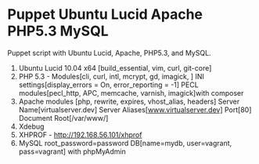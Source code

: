 Puppet Ubuntu Lucid Apache PHP5.3 MySQL
=======================================

Puppet script with Ubuntu Lucid, Apache, PHP5.3, and MySQL.

1. Ubuntu Lucid 10.04 x64 [build_essential, vim, curl, git-core]
2. PHP 5.3 - Modules[cli, curl, intl, mcrypt, gd, imagick, ] INI settings[display_errors = On, error_reporting = -1] PECL modules[pecl_http, APC, memcache, varnish, imagick]with composer
3. Apache modules [php, rewrite, expires, vhost_alias, headers] Server Name[virtualserver.dev] Server Aliases[www.virtualserver.dev] Port[80] Document Root[/var/www/]
4. Xdebug
5. XHPROF - http://192.168.56.101/xhprof
6. MySQL root_password=password DB[name=mydb, user=vagrant, pass=vagrant] with phpMyAdmin
